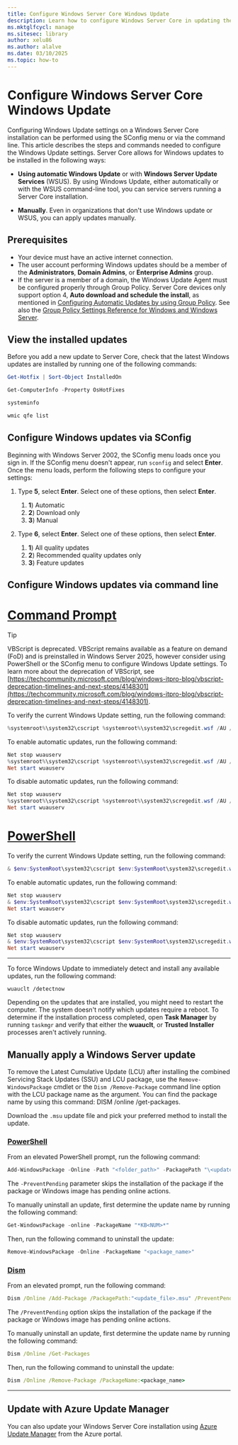 ```yaml
---
title: Configure Windows Server Core Windows Update
description: Learn how to configure Windows Server Core in updating the operating system automatically and manually through the command line.
ms.mktglfcycl: manage
ms.sitesec: library
author: xelu86
ms.author: alalve
ms.date: 03/10/2025
ms.topic: how-to
---
```


# Configure Windows Server Core Windows Update

Configuring Windows Update settings on a Windows Server Core installation can be performed using the SConfig menu or via the command line. This article describes the steps and commands needed to configure the Windows Update settings. Server Core allows for Windows updates to be installed in the following ways:

- **Using automatic Windows Update** or with **Windows Server Update Services** (WSUS). By using Windows Update, either automatically or with the WSUS command-line tool, you can service servers running a Server Core installation.

- **Manually**. Even in organizations that don't use Windows update or WSUS, you can apply updates manually.

## Prerequisites

- Your device must have an active internet connection.
- The user account performing Windows updates should be a member of the **Administrators**, **Domain Admins**, or **Enterprise Admins** group.
- If the server is a member of a domain, the Windows Update Agent must be configured properly through Group Policy. Server Core devices only support option 4, **Auto download and schedule the install**, as mentioned in [Configuring Automatic Updates by using Group Policy](/windows/deployment/update/waas-wu-settings#configuring-automatic-updates-by-using-group-policy). See also the [Group Policy Settings Reference for Windows and Windows Server](https://www.microsoft.com/download/details.aspx?id=25250).

## View the installed updates

Before you add a new update to Server Core, check that the latest Windows updates are installed by running one of the following commands:

```powershell
Get-Hotfix | Sort-Object InstalledOn
```

```powershell
Get-ComputerInfo -Property OsHotFixes
```

```cmd
systeminfo
```

```cmd
wmic qfe list
```

## Configure Windows updates via SConfig

Beginning with Windows Server 2002, the SConfig menu loads once you sign in. If the SConfig menu doesn't appear, run `sconfig` and select **Enter**. Once the menu loads, perform the following steps to configure your settings:

1. Type **5**, select **Enter**. Select one of these options, then select **Enter**.

   1. **1**\) Automatic
   1. **2**\) Download only
   1. **3**\) Manual

1. Type **6**, select **Enter**. Select one of these options, then select **Enter**.

   1. **1**\) All quality updates
   1. **2**\) Recommended quality updates only
   1. **3**\) Feature updates

## Configure Windows updates via command line

# [Command Prompt](#tab/cmd)

> [!TIP]
> VBScript is deprecated. VBScript remains available as a feature on demand (FoD) and is preinstalled in Windows Server 2025, however consider using PowerShell or the SConfig menu to configure Windows Update settings. To learn more about the deprecation of VBScript, see [https://techcommunity.microsoft.com/blog/windows-itpro-blog/vbscript-deprecation-timelines-and-next-steps/4148301](https://techcommunity.microsoft.com/blog/windows-itpro-blog/vbscript-deprecation-timelines-and-next-steps/4148301).

To verify the current Windows Update setting, run the following command:

   ```powershell
   %systemroot%\system32\cscript %systemroot%\system32\scregedit.wsf /AU /v
   ```

To enable automatic updates, run the following command:

   ```powershell
   Net stop wuauserv
   %systemroot%\system32\cscript %systemroot%\system32\scregedit.wsf /AU /v 4
   Net start wuauserv
   ```

To disable automatic updates, run the following command:

   ```powershell
   Net stop wuauserv
   %systemroot%\system32\cscript %systemroot%\system32\scregedit.wsf /AU /v 1
   Net start wuauserv
   ```

# [PowerShell](#tab/powershell)

To verify the current Windows Update setting, run the following command:

   ```powershell
   & $env:SystemRoot\system32\cscript $env:SystemRoot\system32\scregedit.wsf /AU /v
   ```

To enable automatic updates, run the following command:

   ```powershell
   Net stop wuauserv
   & $env:SystemRoot\system32\cscript $env:SystemRoot\system32\scregedit.wsf /AU 4
   Net start wuauserv
   ```

To disable automatic updates, run the following command:

   ```powershell
   Net stop wuauserv
   & $env:SystemRoot\system32\cscript $env:SystemRoot\system32\scregedit.wsf /AU 1
   Net start wuauserv
   ```

---

To force Windows Update to immediately detect and install any available updates, run the following command:

```
wuauclt /detectnow
```

Depending on the updates that are installed, you might need to restart the computer. The system doesn't notify which updates require a reboot. To determine if the installation process completed, open **Task Manager** by running `taskmgr` and verify that either the **wuauclt**, or **Trusted Installer** processes aren't actively running.

## Manually apply a Windows Server update

To remove the Latest Cumulative Update (LCU) after installing the combined Servicing Stack Updates (SSU) and LCU package, use the `Remove-WindowsPackage` cmdlet or the `Dism /Remove-Package` command line option with the LCU package name as the argument. You can find the package name by using this command: DISM /online /get-packages.

Download the `.msu` update file and pick your preferred method to install the update.

### [PowerShell](#tab/update-powershell)

From an elevated PowerShell prompt, run the following command:

```powershell
Add-WindowsPackage -Online -Path "<folder_path>" -PackagePath "\<update_file>.msu" -PreventPending
```

The `-PreventPending` parameter skips the installation of the package if the package or Windows image has pending online actions.

To manually uninstall an update, first determine the update name by running the following command:

```powershell
Get-WindowsPackage -online -PackageName "*KB<NUM>*"
```

Then, run the following command to uninstall the update:

```powershell
Remove-WindowsPackage -Online -PackageName "<package_name>"
```

### [Dism](#tab/update-dism)

From an elevated prompt, run the following command:

```cmd
Dism /Online /Add-Package /PackagePath:"<update_file>.msu" /PreventPending
```

The `/PreventPending` option skips the installation of the package if the package or Windows image has pending online actions.

To manually uninstall an update, first determine the update name by running the following command:

```cmd
Dism /Online /Get-Packages
```

Then, run the following command to uninstall the update:

```cmd
Dism /Online /Remove-Package /PackageName:<package_name>
```


---

## Update with Azure Update Manager

You can also update your Windows Server Core installation using [Azure Update Manager](/azure/update-manager/overview?tabs=azure-arc-vms) from the Azure portal.

